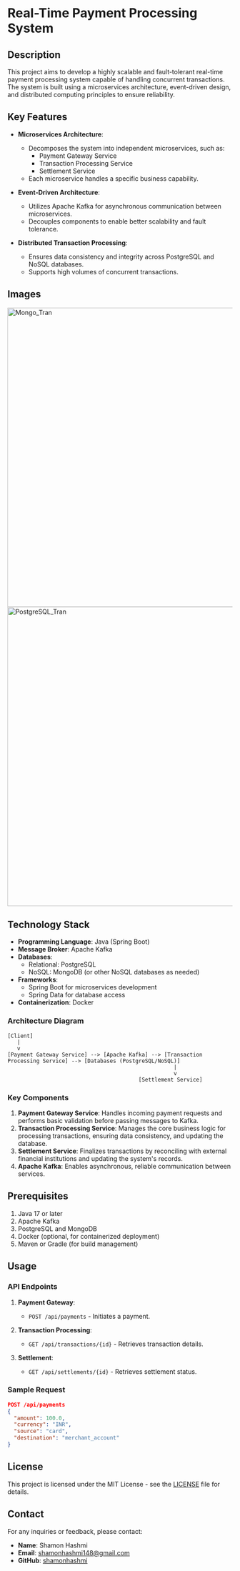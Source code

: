 # Real-Time Payment Processing System

## Description

This project aims to develop a highly scalable and fault-tolerant real-time payment processing system capable of handling concurrent transactions. The system is built using a microservices architecture, event-driven design, and distributed computing principles to ensure reliability.

## Key Features

- **Microservices Architecture**:

  - Decomposes the system into independent microservices, such as:
    - Payment Gateway Service
    - Transaction Processing Service
    - Settlement Service
  - Each microservice handles a specific business capability.

- **Event-Driven Architecture**:

  - Utilizes Apache Kafka for asynchronous communication between microservices.
  - Decouples components to enable better scalability and fault tolerance.

- **Distributed Transaction Processing**:

  - Ensures data consistency and integrity across PostgreSQL and NoSQL databases.
  - Supports high volumes of concurrent transactions.

## Images

<img width="670" alt="Mongo_Tran" src="https://github.com/user-attachments/assets/01d9efb8-778e-4c8a-9d95-094a57b22eae" />

<img width="670" alt="PostgreSQL_Tran" src="https://github.com/user-attachments/assets/85f1cce2-6b10-4d6e-9086-758ca7228fc4" />

## Technology Stack

- **Programming Language**: Java (Spring Boot)
- **Message Broker**: Apache Kafka
- **Databases**:
  - Relational: PostgreSQL
  - NoSQL: MongoDB (or other NoSQL databases as needed)
- **Frameworks**:
  - Spring Boot for microservices development
  - Spring Data for database access
- **Containerization**: Docker

### Architecture Diagram

```
[Client]
   |
   v
[Payment Gateway Service] --> [Apache Kafka] --> [Transaction Processing Service] --> [Databases (PostgreSQL/NoSQL)]
                                                    |
                                                    v
                                         [Settlement Service]
```

### Key Components

1. **Payment Gateway Service**: Handles incoming payment requests and performs basic validation before passing messages to Kafka.
2. **Transaction Processing Service**: Manages the core business logic for processing transactions, ensuring data consistency, and updating the database.
3. **Settlement Service**: Finalizes transactions by reconciling with external financial institutions and updating the system's records.
4. **Apache Kafka**: Enables asynchronous, reliable communication between services.

## Prerequisites

1. Java 17 or later
2. Apache Kafka
3. PostgreSQL and MongoDB
4. Docker (optional, for containerized deployment)
5. Maven or Gradle (for build management)

## Usage

### API Endpoints

1. **Payment Gateway**:

   - `POST /api/payments` - Initiates a payment.

2. **Transaction Processing**:

   - `GET /api/transactions/{id}` - Retrieves transaction details.

3. **Settlement**:
   - `GET /api/settlements/{id}` - Retrieves settlement status.

### Sample Request

```json
POST /api/payments
{
  "amount": 100.0,
  "currency": "INR",
  "source": "card",
  "destination": "merchant_account"
}
```

## License

This project is licensed under the MIT License - see the [LICENSE](LICENSE) file for details.

## Contact

For any inquiries or feedback, please contact:

- **Name**: Shamon Hashmi
- **Email**: shamonhashmi148@gmail.com
- **GitHub**: [shamonhashmi](https://github.com/shamonhashmi)
